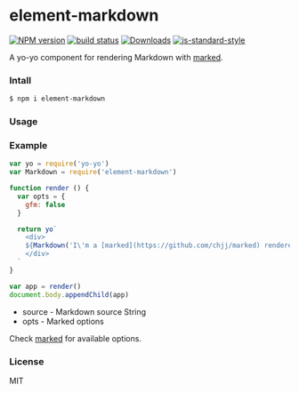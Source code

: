 element-markdown
==================

[![NPM version][npm-image]][npm-url]
[![build status][travis-image]][travis-url]
[![Downloads][downloads-image]][downloads-url]
[![js-standard-style][standard-image]][standard-url]

A yo-yo component for rendering Markdown with [marked](https://github.com/chjj/marked).

### Intall

```sh
$ npm i element-markdown
```

### Usage

### Example

```JavaScript
var yo = require('yo-yo')
var Markdown = require('element-markdown')

function render () {
  var opts = {
    gfm: false
  }

  return yo`
    <div>
    ${Markdown('I\'m a [marked](https://github.com/chjj/marked) rendered **markdown** content.', opts)}
    </div>
  `
}

var app = render()
document.body.appendChild(app)
```

* source - Markdown source String
* opts - Marked options

Check [marked](https://github.com/chjj/marked) for available options.

### License

MIT

[npm-image]: https://img.shields.io/npm/v/element-markdown.svg?style=flat-square
[npm-url]: https://npmjs.org/package/element-markdown
[travis-image]: https://img.shields.io/travis/fraserxu/element-markdown/master.svg?style=flat-square
[travis-url]: https://travis-ci.org/fraserxu/element-markdown
[downloads-image]: http://img.shields.io/npm/dm/element-markdown.svg?style=flat-square
[downloads-url]: https://npmjs.org/package/element-markdown
[standard-image]: https://img.shields.io/badge/code%20style-standard-brightgreen.svg?style=flat-square
[standard-url]: https://github.com/feross/standard
